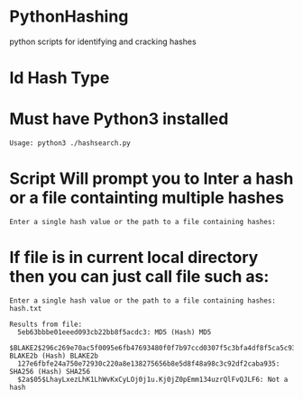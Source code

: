 # PythonHashing
python scripts for identifying and cracking hashes 

# Id Hash Type

  # Must have Python3 installed 
    Usage: python3 ./hashsearch.py 
  # Script Will prompt you to Inter a hash or a file containting multiple hashes
    Enter a single hash value or the path to a file containing hashes: 

  # If file is in current local directory then you can just call file such as:
    Enter a single hash value or the path to a file containing hashes: hash.txt

    Results from file:
      5eb63bbbe01eeed093cb22bb8f5acdc3: MD5 (Hash) MD5
      $BLAKE2$296c269e70ac5f0095e6fb47693480f0f7b97ccd0307f5c3bfa4df8f5ca5c9308a0e7108e80a0a9c0ebb715e8b7109b072046c6cd5e155b4cfd2f27216283b1e: BLAKE2b (Hash) BLAKE2b        
      127e6fbfe24a750e72930c220a8e138275656b8e5d8f48a98c3c92df2caba935: SHA256 (Hash) SHA256
      $2a$05$LhayLxezLhK1LhWvKxCyLOj0j1u.Kj0jZ0pEmm134uzrQlFvQJLF6: Not a hash
